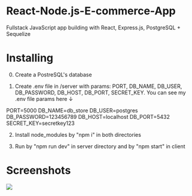 # React-Node.js-E-commerce-App
Fullstack JavaScript app building with React, Express.js, PostgreSQL + Sequelize

# Installing
0) Create a PostreSQL's database

1) Create .env file in /server with params: PORT, DB_NAME, DB_USER, DB_PASSWORD, DB_HOST, DB_PORT, SECRET_KEY.
You can see my .env file params here ↓

PORT=5000
DB_NAME=db_store
DB_USER=postgres
DB_PASSWORD=123456789
DB_HOST=localhost
DB_PORT=5432
SECRET_KEY=secretkey123

2) Install node_modules by "npm i" in both directories

3) Run by "npm run dev" in server directory and by "npm start" in client

# Screenshots
![](screenshots/1)

